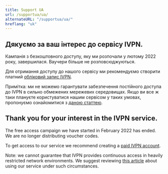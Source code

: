 ```yaml
---
title: Support UA
url: /supportua/ua/
alternateURL: "/supportua/ua/"
hreflang: "uk"
---
```

## Дякуємо за ваш інтерес до сервісу IVPN.

Кампанія з безкоштовного доступу, яку ми розпочали у лютому 2022 року, завершилася. Ваучери більше не розповсюджуються.

Для отримання доступу до нашого сервісу ми рекомендуємо створити платний [обліковий запис IVPN](/pricing/).

Примітка: ми не можемо гарантувати забезпечення постійного доступа до IVPN в сильно обмежених мережевих середовищах. Якщо ви все ж таки плануєте користуватися нашим сервісом у таких умовах, пропонуємо ознайомитися з [даною статтею](/knowledgebase/troubleshooting/i-cannot-connect-from-china-or-vietnam-or-iran-or-russia-etc-what-can-i-do/).


## Thank you for your interest in the IVPN service.

The free access campaign we have started in February 2022 has ended. We are no longer distributing voucher codes. 

To get access to our service we recommend creating a [paid IVPN account](/pricing/).

Note: we cannot guarantee that IVPN provides continuous access in heavily restricted network environments. We suggest reviewing [this article](/knowledgebase/troubleshooting/i-cannot-connect-from-china-or-vietnam-or-iran-or-russia-etc-what-can-i-do/) about using our service under such circumstances.
